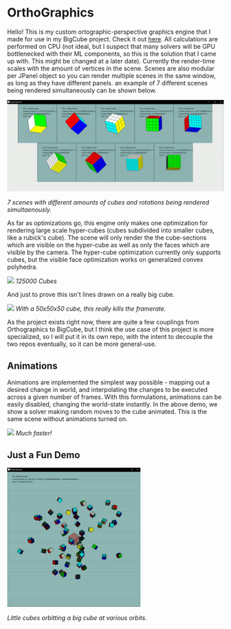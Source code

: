 # OrthoGraphics

Hello! This is my custom ortographic-perspective graphics engine that I made for use in my BigCube project. Check it out [here](https://github.com/TheNightly/BigCube). All calculations are performed on CPU (not ideal, but I suspect that many solvers will be GPU bottlenecked with their ML components, so this is the solution that I came up with. This might be changed at a later date). Currently the render-time scales with the amount of vertices in the scene. Scenes are also modular per JPanel object so you can render multiple scenes in the same window, as long as they have different panels. an example of 7 different scenes being rendered simultaneously can be shown below. 

![](demos/scenedemo.gif)

*7 scenes with different amounts of cubes and rotations being rendered simultaenously.*

As far as optimizations go, this engine only makes one optimization for rendering large scale hyper-cubes  (cubes subdivided into smaller cubes, like a rubick's cube). The scene will only render the the cube-sections which are visible on the hyper-cube as well as only the faces which are visible by the camera. The hyper-cube optimization currently only supports cubes, but the visible face optimization works on generalized convex polyhedra.

![](demos/LargeHyperCubeDemo.gif)
*125000 Cubes*

And just to prove this isn't lines drawn on a really big cube.

![](demos/AnimationDemo.gif)
*With a 50x50x50 cube, this really kills the framerate.*

 As the project exists right now, there are quite a few couplings from Orthographics to BigCube, but I think the use case of this project is more specialized, so I will put it in its own repo, with the intent to decouple the two repos eventually, so it can be more general-use.

## Animations
Animations are implemented the simplest way possible - mapping out a desired change in world, and interpolating the changes to be executed across a given number of frames. With this formulations, animations can be easily disabled, changing the world-state instantly. In the above demo, we show a solver making random moves to the cube animated. This is the same scene without animations turned on. 

![](demos/NoAnimationDemo.gif)
*Much faster!*

## Just a Fun Demo
![](demos/fundemo.gif)

*Little cubes orbitting a big cube at various orbits.*

